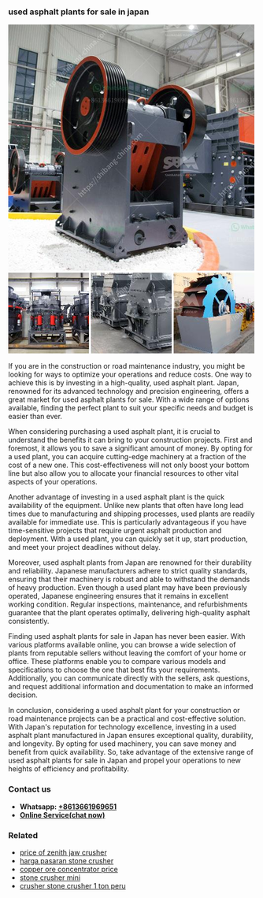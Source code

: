 <h3>used asphalt plants for sale in japan</h3><img src='1708323128.jpg' alt=''><p>If you are in the construction or road maintenance industry, you might be looking for ways to optimize your operations and reduce costs. One way to achieve this is by investing in a high-quality, used asphalt plant. Japan, renowned for its advanced technology and precision engineering, offers a great market for used asphalt plants for sale. With a wide range of options available, finding the perfect plant to suit your specific needs and budget is easier than ever.</p><p>When considering purchasing a used asphalt plant, it is crucial to understand the benefits it can bring to your construction projects. First and foremost, it allows you to save a significant amount of money. By opting for a used plant, you can acquire cutting-edge machinery at a fraction of the cost of a new one. This cost-effectiveness will not only boost your bottom line but also allow you to allocate your financial resources to other vital aspects of your operations.</p><p>Another advantage of investing in a used asphalt plant is the quick availability of the equipment. Unlike new plants that often have long lead times due to manufacturing and shipping processes, used plants are readily available for immediate use. This is particularly advantageous if you have time-sensitive projects that require urgent asphalt production and deployment. With a used plant, you can quickly set it up, start production, and meet your project deadlines without delay.</p><p>Moreover, used asphalt plants from Japan are renowned for their durability and reliability. Japanese manufacturers adhere to strict quality standards, ensuring that their machinery is robust and able to withstand the demands of heavy production. Even though a used plant may have been previously operated, Japanese engineering ensures that it remains in excellent working condition. Regular inspections, maintenance, and refurbishments guarantee that the plant operates optimally, delivering high-quality asphalt consistently.</p><p>Finding used asphalt plants for sale in Japan has never been easier. With various platforms available online, you can browse a wide selection of plants from reputable sellers without leaving the comfort of your home or office. These platforms enable you to compare various models and specifications to choose the one that best fits your requirements. Additionally, you can communicate directly with the sellers, ask questions, and request additional information and documentation to make an informed decision.</p><p>In conclusion, considering a used asphalt plant for your construction or road maintenance projects can be a practical and cost-effective solution. With Japan's reputation for technology excellence, investing in a used asphalt plant manufactured in Japan ensures exceptional quality, durability, and longevity. By opting for used machinery, you can save money and benefit from quick availability. So, take advantage of the extensive range of used asphalt plants for sale in Japan and propel your operations to new heights of efficiency and profitability.</p><h3>Contact us</h3><ul><li><strong>Whatsapp:&nbsp;<a href="https://wa.me/8613661969651">+8613661969651</a></strong></li><li><a href="https://swt.shibang-china.com/?git&amp;zhl&amp;used asphalt plants for sale in japan"><strong>Online Service(chat now)</strong></a></li></ul><h3>Related</h3><ul><li><a href='price of zenith jaw crusher.md'>price of zenith jaw crusher</a></li><li><a href='harga pasaran stone crusher.md'>harga pasaran stone crusher</a></li><li><a href='copper ore concentrator price.md'>copper ore concentrator price</a></li><li><a href='stone crusher mini.md'>stone crusher mini</a></li><li><a href='crusher stone crusher 1 ton peru.md'>crusher stone crusher 1 ton peru</a></li></ul>